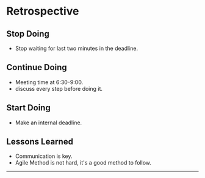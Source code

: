 # Retrospective

## Stop Doing

- Stop waiting for last two minutes in the deadline.

## Continue Doing

- Meeting time at 6:30-9:00.
- discuss every step before doing it.

## Start Doing

- Make an internal deadline.

## Lessons Learned

- Communication is key.
- Agile Method is not hard, it's a good method to follow.

---
